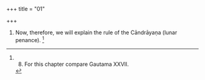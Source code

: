 +++
title = "01"

+++
1. Now, therefore, we will explain the rule of the Cāndrāyaṇa (lunar penance). [^1] 


[^1]:  8. For this chapter compare Gautama XXVII.

